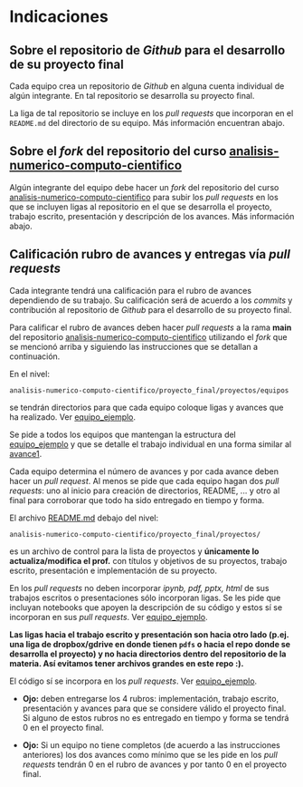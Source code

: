 # Indicaciones

## Sobre el repositorio de *Github* para el desarrollo de su proyecto final

Cada equipo crea un repositorio de *Github* en alguna cuenta individual de algún integrante. En tal repositorio se desarrolla su proyecto final.

La liga de tal repositorio se incluye en los *pull requests* que incorporan en el `README.md` del directorio de su equipo. Más información encuentran abajo.

## Sobre el *fork* del repositorio del curso [analisis-numerico-computo-cientifico](https://github.com/ITAM-DS/analisis-numerico-computo-cientifico)

Algún integrante del equipo debe hacer un *fork* del repositorio del curso [analisis-numerico-computo-cientifico](https://github.com/ITAM-DS/analisis-numerico-computo-cientifico) para subir los *pull requests* en los que se incluyen ligas al repositorio en el que se desarrolla el proyecto, trabajo escrito, presentación y descripción de los avances. Más información abajo.

## Calificación rubro de avances y entregas vía *pull requests*

Cada integrante tendrá una calificación para el rubro de avances dependiendo de su trabajo. Su calificación será de acuerdo a los *commits* y contribución al repositorio de *Github* para el desarrollo de su proyecto final.

Para calificar el rubro de avances deben hacer *pull requests* a la rama **main** del repositorio [analisis-numerico-computo-cientifico](https://github.com/ITAM-DS/analisis-numerico-computo-cientifico) utilizando el *fork* que se mencionó arriba y siguiendo las instrucciones que se detallan a continuación.

En el nivel:  

`analisis-numerico-computo-cientifico/proyecto_final/proyectos/equipos`

se tendrán directorios para que cada equipo coloque ligas y avances que ha realizado. Ver [equipo_ejemplo](../proyectos/equipos/equipo_ejemplo). 

Se pide a todos los equipos que mantengan la estructura del [equipo_ejemplo](../proyectos/equipos/equipo_ejemplo) y que se detalle el trabajo individual en una forma similar al [avance1](https://github.com/ITAM-DS/analisis-numerico-computo-cientifico/tree/optimizacion-2022/proyecto_final/proyectos/equipos/equipo_ejemplo/avance1).

Cada equipo determina el número de avances y por cada avance deben hacer un *pull request*. Al menos se pide que cada equipo hagan dos *pull requests*: uno al inicio para creación de directorios, README, ... y otro al final para corroborar que todo ha sido entregado en tiempo y forma.

El archivo [README.md](../proyectos) debajo del nivel:

 `analisis-numerico-computo-cientifico/proyecto_final/proyectos/
` 

es un archivo de control para la lista de proyectos y **únicamente lo actualiza/modifica el prof.** con títulos y objetivos de su proyectos, trabajo escrito, presentación e implementación de su proyecto.

En los *pull requests* no deben incorporar *ipynb, pdf, pptx, html* de sus trabajos escritos o presentaciones sólo incorporan ligas. Se les pide que incluyan notebooks que apoyen la descripción de su código y estos sí se incorporan en sus *pull requests*. Ver [equipo_ejemplo](../proyectos/equipos/equipo_ejemplo). 

**Las ligas hacia el trabajo escrito y presentación son hacia otro lado (p.ej. una liga de dropbox/gdrive en donde tienen `pdfs` o hacia el repo donde se desarrolla el proyecto) y no hacia directorios dentro del repositorio de la materia. Así evitamos tener archivos grandes en este repo :).** 

El código sí se incorpora en los *pull requests*. Ver [equipo_ejemplo](../proyectos/equipos/equipo_ejemplo).  

* **Ojo:** deben entregarse los 4 rubros: implementación, trabajo escrito, presentación y avances para que se considere válido el proyecto final. Si alguno de estos rubros no es entregado en tiempo y forma se tendrá 0 en el proyecto final.

* **Ojo:** Si un equipo no tiene completos (de acuerdo a las instrucciones anteriores) los dos avances como mínimo que se les pide en los *pull requests* tendrán 0 en el rubro de avances y por tanto 0 en el proyecto final.







